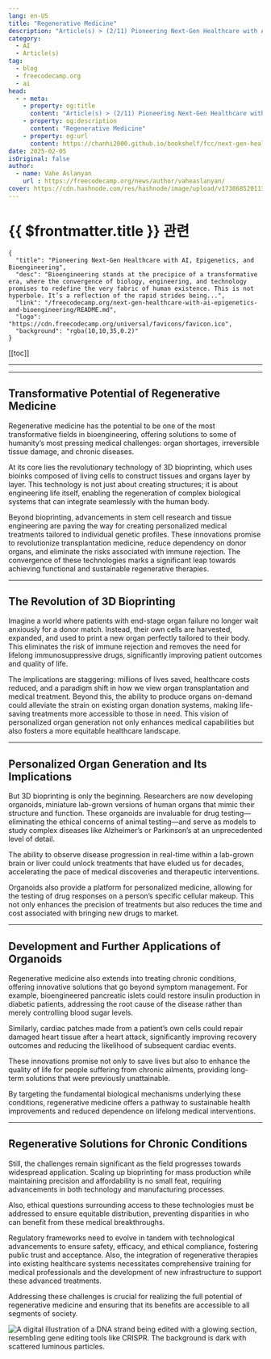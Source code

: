 ```yaml
---
lang: en-US
title: "Regenerative Medicine"
description: "Article(s) > (2/11) Pioneering Next-Gen Healthcare with AI, Epigenetics, and Bioengineering" 
category:
  - AI
  - Article(s)
tag:
  - blog
  - freecodecamp.org
  - ai
head:
  - - meta:
    - property: og:title
      content: "Article(s) > (2/11) Pioneering Next-Gen Healthcare with AI, Epigenetics, and Bioengineering"
    - property: og:description
      content: "Regenerative Medicine"
    - property: og:url
      content: https://chanhi2000.github.io/bookshelf/fcc/next-gen-healthcare-with-ai-epigenetics-and-bioengineering/regenerative-medicine.html
date: 2025-02-05
isOriginal: false
author:
  - name: Vahe Aslanyan
    url : https://freecodecamp.org/news/author/vaheaslanyan/
cover: https://cdn.hashnode.com/res/hashnode/image/upload/v1738685201135/64b476e9-b17b-4788-ba3c-ec23a2576e81.png
---
```


# {{ $frontmatter.title }} 관련

```component VPCard
{
  "title": "Pioneering Next-Gen Healthcare with AI, Epigenetics, and Bioengineering",
  "desc": "Bioengineering stands at the precipice of a transformative era, where the convergence of biology, engineering, and technology promises to redefine the very fabric of human existence. This is not hyperbole. It’s a reflection of the rapid strides being...",
  "link": "/freecodecamp.org/next-gen-healthcare-with-ai-epigenetics-and-bioengineering/README.md",
  "logo": "https://cdn.freecodecamp.org/universal/favicons/favicon.ico",
  "background": "rgba(10,10,35,0.2)"
}
```

[[toc]]

---

<SiteInfo
  name="Pioneering Next-Gen Healthcare with AI, Epigenetics, and Bioengineering"
  desc="Bioengineering stands at the precipice of a transformative era, where the convergence of biology, engineering, and technology promises to redefine the very fabric of human existence. This is not hyperbole. It’s a reflection of the rapid strides being..."
  url="https://freecodecamp.org/news/next-gen-healthcare-with-ai-epigenetics-and-bioengineering#heading-regenerative-medicine"
  logo="https://cdn.freecodecamp.org/universal/favicons/favicon.ico"
  preview="https://cdn.hashnode.com/res/hashnode/image/upload/v1738685201135/64b476e9-b17b-4788-ba3c-ec23a2576e81.png"/>

---

## Transformative Potential of Regenerative Medicine

Regenerative medicine has the potential to be one of the most transformative fields in bioengineering, offering solutions to some of humanity’s most pressing medical challenges: organ shortages, irreversible tissue damage, and chronic diseases.

At its core lies the revolutionary technology of 3D bioprinting, which uses bioinks composed of living cells to construct tissues and organs layer by layer. This technology is not just about creating structures; it is about engineering life itself, enabling the regeneration of complex biological systems that can integrate seamlessly with the human body.

Beyond bioprinting, advancements in stem cell research and tissue engineering are paving the way for creating personalized medical treatments tailored to individual genetic profiles. These innovations promise to revolutionize transplantation medicine, reduce dependency on donor organs, and eliminate the risks associated with immune rejection. The convergence of these technologies marks a significant leap towards achieving functional and sustainable regenerative therapies.

---

## The Revolution of 3D Bioprinting

Imagine a world where patients with end-stage organ failure no longer wait anxiously for a donor match. Instead, their own cells are harvested, expanded, and used to print a new organ perfectly tailored to their body. This eliminates the risk of immune rejection and removes the need for lifelong immunosuppressive drugs, significantly improving patient outcomes and quality of life.

The implications are staggering: millions of lives saved, healthcare costs reduced, and a paradigm shift in how we view organ transplantation and medical treatment. Beyond this, the ability to produce organs on-demand could alleviate the strain on existing organ donation systems, making life-saving treatments more accessible to those in need. This vision of personalized organ generation not only enhances medical capabilities but also fosters a more equitable healthcare landscape.

---

## Personalized Organ Generation and Its Implications

But 3D bioprinting is only the beginning. Researchers are now developing organoids, miniature lab-grown versions of human organs that mimic their structure and function. These organoids are invaluable for drug testing—eliminating the ethical concerns of animal testing—and serve as models to study complex diseases like Alzheimer’s or Parkinson’s at an unprecedented level of detail.

The ability to observe disease progression in real-time within a lab-grown brain or liver could unlock treatments that have eluded us for decades, accelerating the pace of medical discoveries and therapeutic interventions.

Organoids also provide a platform for personalized medicine, allowing for the testing of drug responses on a person’s specific cellular makeup. This not only enhances the precision of treatments but also reduces the time and cost associated with bringing new drugs to market.

---

## Development and Further Applications of Organoids

Regenerative medicine also extends into treating chronic conditions, offering innovative solutions that go beyond symptom management. For example, bioengineered pancreatic islets could restore insulin production in diabetic patients, addressing the root cause of the disease rather than merely controlling blood sugar levels.

Similarly, cardiac patches made from a patient’s own cells could repair damaged heart tissue after a heart attack, significantly improving recovery outcomes and reducing the likelihood of subsequent cardiac events.

These innovations promise not only to save lives but also to enhance the quality of life for people suffering from chronic ailments, providing long-term solutions that were previously unattainable.

By targeting the fundamental biological mechanisms underlying these conditions, regenerative medicine offers a pathway to sustainable health improvements and reduced dependence on lifelong medical interventions.

---

## Regenerative Solutions for Chronic Conditions

Still, the challenges remain significant as the field progresses towards widespread application. Scaling up bioprinting for mass production while maintaining precision and affordability is no small feat, requiring advancements in both technology and manufacturing processes.

Also, ethical questions surrounding access to these technologies must be addressed to ensure equitable distribution, preventing disparities in who can benefit from these medical breakthroughs.

Regulatory frameworks need to evolve in tandem with technological advancements to ensure safety, efficacy, and ethical compliance, fostering public trust and acceptance. Also, the integration of regenerative therapies into existing healthcare systems necessitates comprehensive training for medical professionals and the development of new infrastructure to support these advanced treatments.

Addressing these challenges is crucial for realizing the full potential of regenerative medicine and ensuring that its benefits are accessible to all segments of society.

![A digital illustration of a DNA strand being edited with a glowing section, resembling gene editing tools like CRISPR. The background is dark with scattered luminous particles.](https://images.theconversation.com/files/508343/original/file-20230206-15-fnxjey.jpg?ixlib=rb-4.1.0&rect=14%2C0%2C4723%2C2357&q=45&auto=format&w=1356&h=668&fit=crop)
